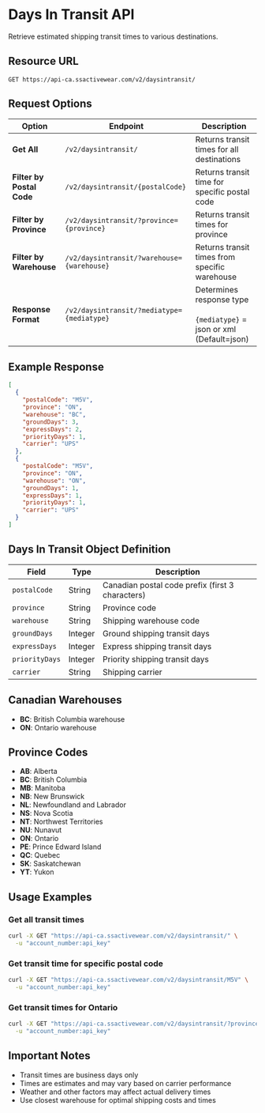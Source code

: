 # Days In Transit API

Retrieve estimated shipping transit times to various destinations.

## Resource URL

```
GET https://api-ca.ssactivewear.com/v2/daysintransit/
```

## Request Options

| Option | Endpoint | Description |
|--------|----------|-------------|
| **Get All** | `/v2/daysintransit/` | Returns transit times for all destinations |
| **Filter by Postal Code** | `/v2/daysintransit/{postalCode}` | Returns transit time for specific postal code |
| **Filter by Province** | `/v2/daysintransit/?province={province}` | Returns transit times for province |
| **Filter by Warehouse** | `/v2/daysintransit/?warehouse={warehouse}` | Returns transit times from specific warehouse |
| **Response Format** | `/v2/daysintransit/?mediatype={mediatype}` | Determines response type<br><br>`{mediatype}` = json or xml (Default=json) |

## Example Response

```json
[
  {
    "postalCode": "M5V",
    "province": "ON",
    "warehouse": "BC",
    "groundDays": 3,
    "expressDays": 2,
    "priorityDays": 1,
    "carrier": "UPS"
  },
  {
    "postalCode": "M5V",
    "province": "ON",
    "warehouse": "ON",
    "groundDays": 1,
    "expressDays": 1,
    "priorityDays": 1,
    "carrier": "UPS"
  }
]
```

## Days In Transit Object Definition

| Field | Type | Description |
|-------|------|-------------|
| `postalCode` | String | Canadian postal code prefix (first 3 characters) |
| `province` | String | Province code |
| `warehouse` | String | Shipping warehouse code |
| `groundDays` | Integer | Ground shipping transit days |
| `expressDays` | Integer | Express shipping transit days |
| `priorityDays` | Integer | Priority shipping transit days |
| `carrier` | String | Shipping carrier |

## Canadian Warehouses

- **BC**: British Columbia warehouse
- **ON**: Ontario warehouse

## Province Codes

- **AB**: Alberta
- **BC**: British Columbia
- **MB**: Manitoba
- **NB**: New Brunswick
- **NL**: Newfoundland and Labrador
- **NS**: Nova Scotia
- **NT**: Northwest Territories
- **NU**: Nunavut
- **ON**: Ontario
- **PE**: Prince Edward Island
- **QC**: Quebec
- **SK**: Saskatchewan
- **YT**: Yukon

## Usage Examples

### Get all transit times
```bash
curl -X GET "https://api-ca.ssactivewear.com/v2/daysintransit/" \
  -u "account_number:api_key"
```

### Get transit time for specific postal code
```bash
curl -X GET "https://api-ca.ssactivewear.com/v2/daysintransit/M5V" \
  -u "account_number:api_key"
```

### Get transit times for Ontario
```bash
curl -X GET "https://api-ca.ssactivewear.com/v2/daysintransit/?province=ON" \
  -u "account_number:api_key"
```

## Important Notes

- Transit times are business days only
- Times are estimates and may vary based on carrier performance
- Weather and other factors may affect actual delivery times
- Use closest warehouse for optimal shipping costs and times
